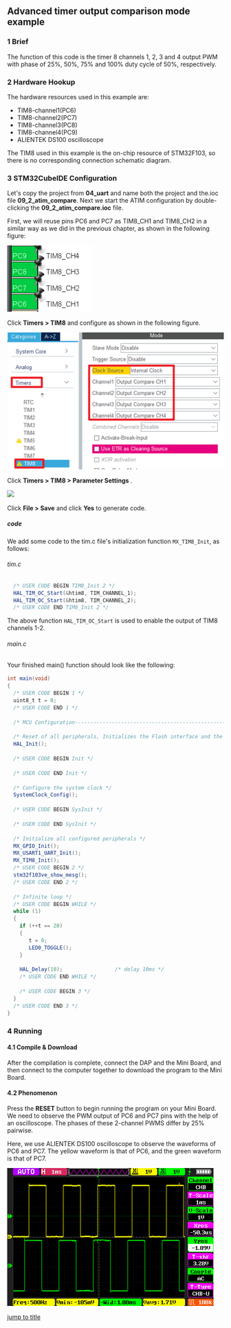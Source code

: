 ## Advanced timer output comparison mode example<a name="brief"></a>

### 1 Brief
The function of this code is the timer 8 channels 1, 2, 3 and 4 output PWM with phase of 25%, 50%, 75% and 100% duty cycle of 50%, respectively.
### 2 Hardware Hookup
The hardware resources used in this example are:
+ TIM8-channel1(PC6)
+ TIM8-channel2(PC7)
+ TIM8-channel3(PC8)
+ TIM8-channel4(PC9)
+ ALIENTEK DS100 oscilloscope

The TIM8 used in this example is the on-chip resource of STM32F103, so there is no corresponding connection schematic diagram.

### 3 STM32CubeIDE Configuration


Let's copy the project from **04_uart** and name both the project and the.ioc file **09_2_atim_compare**. Next we start the ATIM configuration by double-clicking the **09_2_atim_compare.ioc** file.

First, we will reuse pins PC6 and PC7 as TIM8_CH1 and TIM8_CH2 in a similar way as we did in the previous chapter, as shown in the following figure:

<img src="../../1_docs/3_figures/09_2_atim_compare/01_pin.png">


Click **Timers > TIM8** and configure as shown in the following figure.

<img src="../../1_docs/3_figures/09_2_atim_compare/02_config.png">

Click **Timers > TIM8 > Parameter Settings** .

<img src="../../1_docs/3_figures/09_2_atim_compare/03_config.png">

Click **File > Save** and click **Yes** to generate code.

##### code
We add some code to the tim.c file's initialization function ``MX_TIM8_Init``, as follows:
###### tim.c
```c#
  /* USER CODE BEGIN TIM8_Init 2 */
  HAL_TIM_OC_Start(&htim8, TIM_CHANNEL_1);
  HAL_TIM_OC_Start(&htim8, TIM_CHANNEL_2);
  /* USER CODE END TIM8_Init 2 */
```
The above function ``HAL_TIM_OC_Start`` is used to enable the output of TIM8 channels 1-2.

###### main.c
Your finished main() function should look like the following:
```c#
int main(void)
{
  /* USER CODE BEGIN 1 */
  uint8_t t = 0;
  /* USER CODE END 1 */

  /* MCU Configuration--------------------------------------------------------*/

  /* Reset of all peripherals, Initializes the Flash interface and the Systick. */
  HAL_Init();

  /* USER CODE BEGIN Init */

  /* USER CODE END Init */

  /* Configure the system clock */
  SystemClock_Config();

  /* USER CODE BEGIN SysInit */

  /* USER CODE END SysInit */

  /* Initialize all configured peripherals */
  MX_GPIO_Init();
  MX_USART1_UART_Init();
  MX_TIM8_Init();
  /* USER CODE BEGIN 2 */
  stm32f103ve_show_mesg();
  /* USER CODE END 2 */

  /* Infinite loop */
  /* USER CODE BEGIN WHILE */
  while (1)
  {
    if (++t == 20)
    {
       t = 0;
       LED0_TOGGLE();
    }

    HAL_Delay(10);                 /* delay 10ms */
    /* USER CODE END WHILE */

    /* USER CODE BEGIN 3 */
  }
  /* USER CODE END 3 */
}
```


### 4 Running
#### 4.1 Compile & Download
After the compilation is complete, connect the DAP and the Mini Board, and then connect to the computer together to download the program to the Mini Board.
#### 4.2 Phenomenon
Press the **RESET** button to begin running the program on your Mini Board. We need to observe the PWM output of PC6 and PC7 pins with the help of an oscilloscope. The phases of these 2-channel PWMS differ by 25% pairwise.

Here, we use ALIENTEK DS100 oscilloscope to observe the waveforms of PC6 and PC7. The yellow waveform is that of PC6, and the green waveform is that of PC7.

<img src="../../1_docs/3_figures/09_2_atim_compare/04_wave.png">

[jump to title](#brief)
